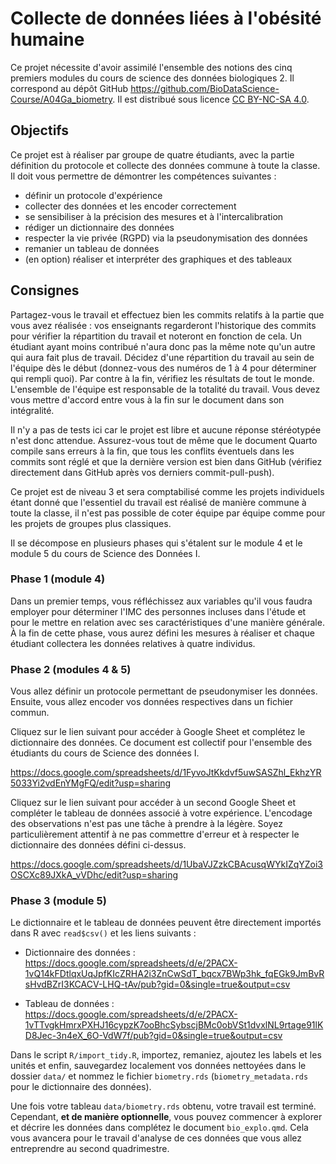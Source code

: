 # Collecte de données liées à l'obésité humaine

Ce projet nécessite d'avoir assimilé l'ensemble des notions des cinq premiers modules du cours de science des données biologiques 2. Il correspond au dépôt GitHub <https://github.com/BioDataScience-Course/A04Ga_biometry>. Il est distribué sous licence [CC BY-NC-SA 4.0](https://creativecommons.org/licenses/by-nc-sa/4.0/).

## Objectifs

Ce projet est à réaliser par groupe de quatre étudiants, avec la partie définition du protocole et collecte des données commune à toute la classe. Il doit vous permettre de démontrer les compétences suivantes :

-   définir un protocole d'expérience
-   collecter des données et les encoder correctement
-   se sensibiliser à la précision des mesures et à l'intercalibration
-   rédiger un dictionnaire des données
-   respecter la vie privée (RGPD) via la pseudonymisation des données
-   remanier un tableau de données
-   (en option) réaliser et interpréter des graphiques et des tableaux

## Consignes

Partagez-vous le travail et effectuez bien les commits relatifs à la partie que vous avez réalisée : vos enseignants regarderont l'historique des commits pour vérifier la répartition du travail et noteront en fonction de cela. Un étudiant ayant moins contribué n'aura donc pas la même note qu'un autre qui aura fait plus de travail. Décidez d'une répartition du travail au sein de l'équipe dès le début (donnez-vous des numéros de 1 à 4 pour déterminer qui rempli quoi). Par contre à la fin, vérifiez les résultats de tout le monde. L'ensemble de l'équipe est responsable de la totalité du travail. Vous devez vous mettre d'accord entre vous à la fin sur le document dans son intégralité.

Il n'y a pas de tests ici car le projet est libre et aucune réponse stéréotypée n'est donc attendue. Assurez-vous tout de même que le document Quarto compile sans erreurs à la fin, que tous les conflits éventuels dans les commits sont réglé et que la dernière version est bien dans GitHub (vérifiez directement dans GitHub après vos derniers commit-pull-push).

Ce projet est de niveau 3 et sera comptabilisé comme les projets individuels étant donné que l'essentiel du travail est réalisé de manière commune à toute la classe, il n'est pas possible de coter équipe par équipe comme pour les projets de groupes plus classiques.

Il se décompose en plusieurs phases qui s'étalent sur le module 4 et le module 5 du cours de Science des Données I.

### Phase 1 (module 4)

Dans un premier temps, vous réfléchissez aux variables qu'il vous faudra employer pour déterminer l'IMC des personnes incluses dans l'étude et pour le mettre en relation avec ses caractéristiques d'une manière générale. À la fin de cette phase, vous aurez défini les mesures à réaliser et chaque étudiant collectera les données relatives à quatre individus.

### Phase 2 (modules 4 & 5)

Vous allez définir un protocole permettant de pseudonymiser les données. Ensuite, vous allez encoder vos données respectives dans un fichier commun.

Cliquez sur le lien suivant pour accéder à Google Sheet et complétez le dictionnaire des données. Ce document est collectif pour l'ensemble des étudiants du cours de Science des données I.

<https://docs.google.com/spreadsheets/d/1FyvoJtKkdvf5uwSASZhl_EkhzYR5033Yi2vdEnYMgFQ/edit?usp=sharing>

Cliquez sur le lien suivant pour accéder à un second Google Sheet et compléter le tableau de données associé à votre expérience. L'encodage des observations n'est pas une tâche à prendre à la légère. Soyez particulièrement attentif à ne pas commettre d'erreur et à respecter le dictionnaire des données défini ci-dessus.

<https://docs.google.com/spreadsheets/d/1UbaVJZzkCBAcusqWYkIZqYZoi3OSCXc89JXkA_vVDhc/edit?usp=sharing>

### Phase 3 (module 5)

Le dictionnaire et le tableau de données peuvent être directement importés dans R avec `read$csv()` et les liens suivants :

-   Dictionnaire des données : 
<https://docs.google.com/spreadsheets/d/e/2PACX-1vQ14kFDtlqxUqJpfKIcZRHA2i3ZnCwSdT_bqcx7BWp3hk_fqEGk9JmBvRsHvdBZrI3KCACV-LHQ-tAv/pub?gid=0&single=true&output=csv>

-   Tableau de données : 
<https://docs.google.com/spreadsheets/d/e/2PACX-1vTTvgkHmrxPXHJ16cypzK7ooBhcSybscjBMc0obVSt1dvxlNL9rtage91lKD8Jec-3n4eX_6O-VdW7f/pub?gid=0&single=true&output=csv>

Dans le script `R/import_tidy.R`, importez, remaniez, ajoutez les labels et les unités et enfin, sauvegardez localement vos données nettoyées dans le dossier `data/` et nommez le fichier `biometry.rds` (`biometry_metadata.rds` pour le dictionnaire des données).

Une fois votre tableau `data/biometry.rds` obtenu, votre travail est terminé. Cependant, **et de manière optionnelle**, vous pouvez commencer à explorer et décrire les données dans complétez le document `bio_explo.qmd`. Cela vous avancera pour le travail d'analyse de ces données que vous allez entreprendre au second quadrimestre.
